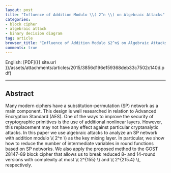 ```yaml
---
layout: post
title: "Influence of Addition Modulo \\( 2^n \\) on Algebraic Attacks"
categories:
- block cipher
- algebraic attack 
- binary decision diagram
tag: article
browser_title: "Influence of Addition Modulo $2^n$ on Algebraic Attacks"
comments: true
---
```


English: [PDF]({{ site.url }}/assets/attachments/articles/2015/3856d196e159368deb33c7502c140d.pdf)
___

<!--more-->

## Abstract

Many modern ciphers have a substitution-permutation (SP) network as a main component. This design is well researched in relation to Advanced Encryption Standard (AES). One of the ways to improve the security of cryptographic primitives is the use of additional nonlinear layers. However, this replacement may not have any effect against particular cryptanalytic attacks. In this paper we use algebraic attacks to analyze an SP network with addition modulo \\( 2^n \\) as the key mixing layer. In particular, we show how to reduce the number of intermediate variables in round functions based on SP networks. We also apply the proposed method to the GOST 28147-89 block cipher that allows us to break reduced 8- and 14-round versions with complexity at most \\( 2^{155} \\) and \\( 2^{215.4} \\), respectively.